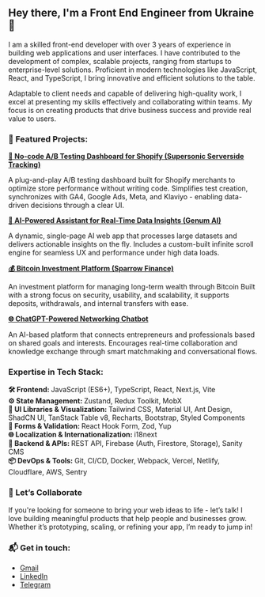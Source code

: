 ## Hey there, I'm a Front End Engineer from Ukraine 👋

I am a skilled front-end developer with over 3 years of experience in building web applications and user interfaces. I have contributed to the development of complex, scalable projects, ranging from startups to enterprise-level solutions. Proficient in modern technologies like JavaScript, React, and TypeScript, I bring innovative and efficient solutions to the table.

Adaptable to client needs and capable of delivering high-quality work, I excel at presenting my skills effectively and collaborating within teams. My focus is on creating products that drive business success and provide real value to users.

### 🚀 Featured Projects:

<div>
    <div>
        <a href="https://apps.shopify.com/supersonic">          
            <strong>
                🧪 No-code A/B Testing Dashboard for Shopify (Supersonic Serverside Tracking)
            </strong>
        </a>
        <p>
            A plug-and-play A/B testing dashboard built for Shopify merchants to optimize store performance without writing code. Simplifies test creation, synchronizes with GA4, Google Ads, Meta, and Klaviyo - enabling data-driven decisions through a clear UI.
        </p>
    </div>
    <div>
        <a href="https://genum.ai/">
            <strong>
                🤖 AI-Powered Assistant for Real-Time Data Insights (Genum AI)
            </strong>
        </a>
        <p>
            A dynamic, single-page AI web app that processes large datasets and delivers actionable insights on the fly. Includes a custom-built infinite scroll engine for seamless UX and performance under high data loads.
        </p>
    </div>
    <div>
        <a href="#">
            <strong>
                💰 Bitcoin Investment Platform (Sparrow Finance)     
            </strong>
        </a>
        <p>
            An investment platform for managing long-term wealth through Bitcoin Built with a strong focus on security, usability, and scalability, it supports deposits, withdrawals, and internal transfers with ease.
        </p>
    </div>
    <div>
        <a href="#">
            <strong>
                🌐 ChatGPT-Powered Networking Chatbot
            </strong>
        </a>
        <p>
            An AI-based platform that connects entrepreneurs and professionals based on shared goals and interests. Encourages real-time collaboration and knowledge exchange through smart matchmaking and conversational flows.
        </p>
    </div>
</div>

### Expertise in Tech Stack:

<div>
    <div>
        <strong>
            🛠️ Frontend:
        </strong>
        <span>
            JavaScript (ES6+), TypeScript, React, Next.js, Vite
        </span>
    </div>
    <div>
        <strong>
            ⚙️ State Management:
        </strong>
        <span>
            Zustand, Redux Toolkit, MobX
        </span>
    </div>
    <div>
        <strong>
            🎨 UI Libraries & Visualization:
        </strong>
        <span>
            Tailwind CSS, Material UI, Ant Design, ShadCN UI, TanStack Table v8, Recharts, Bootstrap, Styled Components
        </span>
    </div>
    <div>
        <strong>
            📑 Forms & Validation:
        </strong>
        <span>
            React Hook Form, Zod, Yup
        </span>
    </div>
    <div>
        <strong>
            🌐 Localization & Internationalization:
        </strong>
        <span>
            i18next
        </span>
    </div>
    <div>
        <strong>
            🧩 Backend & APIs:
        </strong>
        <span>
            REST API, Firebase (Auth, Firestore, Storage), Sanity CMS
        </span>
    </div>
    <div>
        <strong>
            📦 DevOps & Tools:
        </strong>
        <span>
            Git, CI/CD, Docker, Webpack, Vercel, Netlify, Cloudflare, AWS, Sentry
        </span>
    </div>
</div>

### 🤝 Let’s Collaborate

If you're looking for someone to bring your web ideas to life - let’s talk! I love building meaningful products that help people and businesses grow. Whether it’s prototyping, scaling, or refining your app, I’m ready to jump in!

### 📬 Get in touch:

- [Gmail](mailto:dy.solovyov.work@gmail.com)
- [LinkedIn](https://www.linkedin.com/in/pticasolovey/)
- [Telegram](https://t.me/pticasolovey20)

